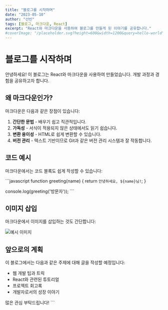 ```yaml
---
title: "블로그를 시작하며"
date: "2023-05-10"
author: "선빈"
tags: [블로그, 마크다운, React]
excerpt: "React와 마크다운을 사용하여 블로그를 만들게 된 이야기를 공유합니다."
#coverImage: "/placeholder.svg?height=600&width=1200&query=hello-world"
---
```


# 블로그를 시작하며

안녕하세요! 이 블로그는 React와 마크다운을 사용하여 만들었습니다. 개발 과정과 경험을 공유하고자 합니다.

## 왜 마크다운인가?

마크다운은 다음과 같은 장점이 있습니다:

1. **간단한 문법** - 배우기 쉽고 직관적입니다.
2. **가독성** - 서식이 적용되지 않은 상태에서도 읽기 쉽습니다.
3. **변환 용이성** - HTML로 쉽게 변환할 수 있습니다.
4. **버전 관리** - 텍스트 기반이므로 Git과 같은 버전 관리 시스템과 잘 작동합니다.

## 코드 예시

마크다운에서는 코드 블록도 쉽게 작성할 수 있습니다:

\`\`\`javascript
function greeting(name) {
  return `안녕하세요, ${name}님!`;
}

console.log(greeting('방문자'));
\`\`\`

## 이미지 삽입

마크다운에서 이미지를 삽입하는 것도 간단합니다:

![예시 이미지](/my-blog/images/example.jpg)

## 앞으로의 계획

이 블로그에서는 다음과 같은 주제에 대해 글을 작성할 예정입니다:

- 웹 개발 팁과 트릭
- React와 관련된 튜토리얼
- 프로젝트 회고록
- 개발자로서의 성장 이야기

많은 관심 부탁드립니다!
\`\`\`
